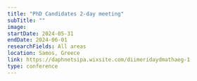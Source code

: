```yaml
---
title: "PhD Candidates 2-day meeting"
subTitle: ""
image:
startDate: 2024-05-31
endDate: 2024-06-01
researchFields: All areas
location: Samos, Greece
link: https://daphnetsipa.wixsite.com/diimeridaydmathaeg-1
type: conference
---
```

